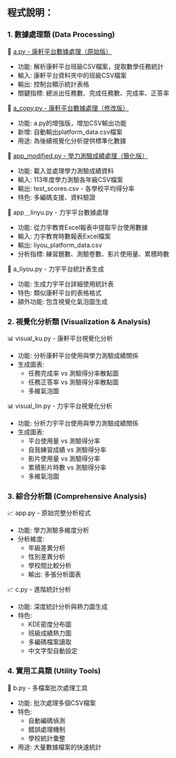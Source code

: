 ## 程式說明：

### 1. 數據處理類 (Data Processing)
📄 [a.py - 康軒平台數據處理（原始版）](https://github.com/cpeggy/EducationalDataMining/blob/main/final_term/a.py)

- 功能: 解析康軒平台班級CSV檔案，提取數學任務統計
- 輸入: 康軒平台資料夾中的班級CSV檔案
- 輸出: 控制台顯示統計表格
- 關鍵指標: 總派出任務數、完成任務數、完成率、正答率

📄 [a_copy.py - 康軒平台數據處理（修改版）](https://github.com/cpeggy/EducationalDataMining/blob/main/final_term/a_copy.py)

- 功能: a.py的增強版，增加CSV輸出功能
- 新增: 自動輸出platform_data.csv檔案
- 用途: 為後續視覺化分析提供標準化數據

📄 [app_modified.py - 學力測驗成績處理（簡化版）]()

- 功能: 載入並處理學力測驗成績資料
- 輸入: 113年度學力測驗各年級CSV檔案
- 輸出: test_scores.csv - 各學校平均得分率
- 特色: 多編碼支援、資料驗證

📄 app＿linyu.py - 力宇平台數據處理

- 功能: 從力宇教育Excel報表中提取平台使用數據
- 輸入: 力宇教育時數報表Excel檔案
- 輸出: liyou_platform_data.csv
- 分析指標: 練習題數、測驗卷數、影片使用量、累積時數

📄 a_liyou.py - 力宇平台統計表生成

- 功能: 生成力宇平台詳細使用統計表
- 特色: 類似康軒平台的表格格式
- 額外功能: 包含視覺化氣泡圖生成


### 2. 視覺化分析類 (Visualization & Analysis)
📊 visual_ku.py - 康軒平台視覺化分析

- 功能: 分析康軒平台使用與學力測驗成績關係
- 生成圖表:
  - 任務完成率 vs 測驗得分率散點圖
  - 任務正答率 vs 測驗得分率散點圖
  - 多維氣泡圖

📊 visual_lin.py - 力宇平台視覺化分析

- 功能: 分析力宇平台使用與學力測驗成績關係
- 生成圖表:
  - 平台使用量 vs 測驗得分率
  - 自我練習成績 vs 測驗得分率
  - 影片使用量 vs 測驗得分率
  - 累積影片時數 vs 測驗得分率
  - 多維氣泡圖

### 3. 綜合分析類 (Comprehensive Analysis)
📈 app.py - 原始完整分析程式

- 功能: 學力測驗多維度分析
- 分析維度:
  - 年級差異分析
  - 性別差異分析
  - 學校間比較分析
  - 輸出: 多張分析圖表

📈 c.py - 進階統計分析

- 功能: 深度統計分析與熱力圖生成
- 特色:
  - KDE密度分布圖
  - 班級成績熱力圖
  - 多編碼檔案讀取
  - 中文字型自動設定

### 4. 實用工具類 (Utility Tools)
🔧 b.py - 多檔案批次處理工具
- 功能: 批次處理多個CSV檔案
- 特色:
  - 自動編碼偵測
  - 錯誤處理機制
  - 學校統計彙整
- 用途: 大量數據檔案的快速統計
